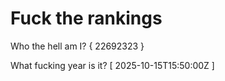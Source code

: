 # Fuck the rankings

Who the hell am I?
{ 22692323 }

What fucking year is it?
[ 2025-10-15T15:50:00Z ]
